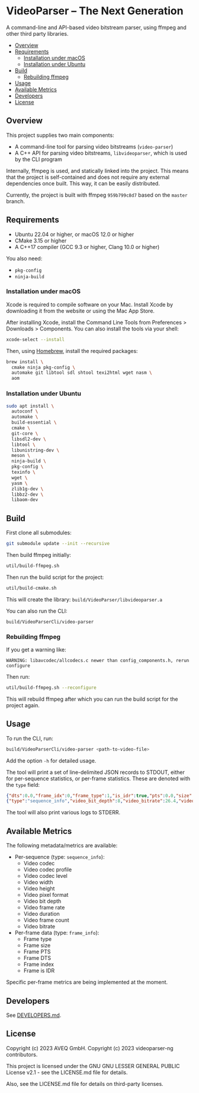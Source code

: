 # VideoParser – The Next Generation

A command-line and API-based video bitstream parser, using ffmpeg and other third party libraries.

- [Overview](#overview)
- [Requirements](#requirements)
  - [Installation under macOS](#installation-under-macos)
  - [Installation under Ubuntu](#installation-under-ubuntu)
- [Build](#build)
  - [Rebuilding ffmpeg](#rebuilding-ffmpeg)
- [Usage](#usage)
- [Available Metrics](#available-metrics)
- [Developers](#developers)
- [License](#license)

## Overview

This project supplies two main components:

- A command-line tool for parsing video bitstreams (`video-parser`)
- A C++ API for parsing video bitstreams, `libvideoparser`, which is used by the CLI program

Internally, ffmpeg is used, and statically linked into the project. This means that the project is self-contained and does not require any external dependencies once built. This way, it can be easily distributed.

Currently, the project is built with ffmpeg `959b799c8d7` based on the `master` branch.

## Requirements

- Ubuntu 22.04 or higher, or macOS 12.0 or higher
- CMake 3.15 or higher
- A C++17 compiler (GCC 9.3 or higher, Clang 10.0 or higher)

You also need:

- `pkg-config`
- `ninja-build`

### Installation under macOS

Xcode is required to compile software on your Mac. Install Xcode by ​downloading it from the website or using the Mac App Store.

After installing Xcode, install the Command Line Tools from Preferences > Downloads > Components. You can also install the tools via your shell:

```bash
xcode-select --install
```

Then, using [Homebrew](https://brew.sh), install the required packages:

```bash
brew install \
  cmake ninja pkg-config \
  automake git libtool sdl shtool texi2html wget nasm \
  aom
```

### Installation under Ubuntu

```bash
sudo apt install \
  autoconf \
  automake \
  build-essential \
  cmake \
  git-core \
  libsdl2-dev \
  libtool \
  libunistring-dev \
  meson \
  ninja-build \
  pkg-config \
  texinfo \
  wget \
  yasm \
  zlib1g-dev \
  libbz2-dev \
  libaom-dev
```

## Build

First clone all submodules:

```bash
git submodule update --init --recursive
```

Then build ffmpeg initially:

```bash
util/build-ffmpeg.sh
```

Then run the build script for the project:

```bash
util/build-cmake.sh
```

This will create the library: `build/VideoParser/libvideoparser.a`

You can also run the CLI:

```
build/VideoParserCli/video-parser
```

### Rebuilding ffmpeg

If you get a warning like:

```
WARNING: libavcodec/allcodecs.c newer than config_components.h, rerun configure
```

Then run:

```bash
util/build-ffmpeg.sh --reconfigure
```

This will rebuild ffmpeg after which you can run the build script for the project again.

## Usage

To run the CLI, run:

```bash
build/VideoParserCli/video-parser <path-to-video-file>
```

Add the option `-h` for detailed usage.

The tool will print a set of line-delimited JSON records to STDOUT, either for per-sequence statistics, or per-frame statistics. These are denoted with the `type` field:

```json
{"dts":0.0,"frame_idx":0,"frame_type":1,"is_idr":true,"pts":0.0,"size":19261,"type":"frame_info"}
{"type":"sequence_info","video_bit_depth":8,"video_bitrate":26.4,"video_codec":"h264","video_codec_level":52,"video_codec_profile":100,"video_duration":10.0,"video_frame_count":2,"video_framerate":60.0,"video_height":2160,"video_pix_fmt":"yuv420p","video_width":3840}
```

The tool will also print various logs to STDERR.

## Available Metrics

The following metadata/metrics are available:

- Per-sequence (type: `sequence_info`):
  - Video codec
  - Video codec profile
  - Video codec level
  - Video width
  - Video height
  - Video pixel format
  - Video bit depth
  - Video frame rate
  - Video duration
  - Video frame count
  - Video bitrate
- Per-frame data (type: `frame_info`):
  - Frame type
  - Frame size
  - Frame PTS
  - Frame DTS
  - Frame index
  - Frame is IDR

Specific per-frame metrics are being implemented at the moment.

## Developers

See [DEVELOPERS.md](DEVELOPERS.md).

## License

Copyright (c) 2023 AVEQ GmbH.
Copyright (c) 2023 videoparser-ng contributors.

This project is licensed under the GNU GNU LESSER GENERAL PUBLIC License v2.1 - see the LICENSE.md file for details.

Also, see the LICENSE.md file for details on third-party licenses.
